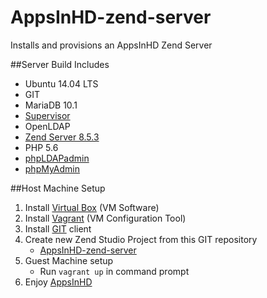 # AppsInHD-zend-server
Installs and provisions an AppsInHD Zend Server

##Server Build Includes
* Ubuntu 14.04 LTS
* GIT
* MariaDB 10.1
* <a href="http://192.168.33.10:9001" target="_blank">Supervisor</a>
* OpenLDAP
* <a href="http://192.168.33.10:10081/ZendServer/" target="_blank">Zend Server 8.5.3</a>
* PHP 5.6
* <a href="http://192.168.33.10/phpldapadmin/" target="_blank">phpLDAPadmin</a>
* <a href="http://192.168.33.10/phpmyadmin/" target="_blank">phpMyAdmin</a>

##Host Machine Setup
1. Install <a href="https://www.virtualbox.org/wiki/Downloads" target="_blank">Virtual Box</a> (VM Software)
2. Install <a href="https://www.vagrantup.com/downloads.html" target="_blank">Vagrant</a> (VM Configuration Tool)
3. Install <a href="https://git-scm.com/downloads" target="_blank">GIT</a> client
4. Create new Zend Studio Project from this GIT repository
	* <a href="https://github.com/wespals/AppsInHD-zend-server" target="_blank">AppsInHD-zend-server</a>
5. Guest Machine setup
    * Run `vagrant up` in command prompt
6. Enjoy <a href="https://192.168.33.10:8201/index.html">AppsInHD</a>
